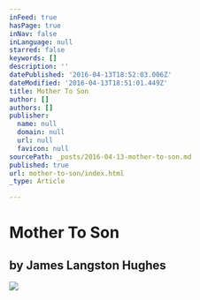 ```yaml
---
inFeed: true
hasPage: true
inNav: false
inLanguage: null
starred: false
keywords: []
description: ''
datePublished: '2016-04-13T18:52:03.006Z'
dateModified: '2016-04-13T18:51:01.449Z'
title: Mother To Son
author: []
authors: []
publisher:
  name: null
  domain: null
  url: null
  favicon: null
sourcePath: _posts/2016-04-13-mother-to-son.md
published: true
url: mother-to-son/index.html
_type: Article

---
```

# Mother To Son

## by James Langston Hughes
![](https://the-grid-user-content.s3-us-west-2.amazonaws.com/8bca8682-4b94-452a-83a9-5d92da8e1fb4.jpg)